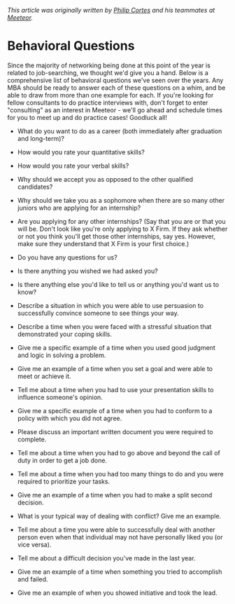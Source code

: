 _This article was originally written by [Philip Cortes](http://about.me/philco) and his teammates at [Meeteor](http://meeteor.com/)._

Behavioral Questions
====================

Since the majority of networking being done at this point of the year is related to job-searching, we thought we'd give you a hand.  Below is a comprehensive list of behavioral questions we've seen over the years.   Any MBA should be ready to answer each of these questions on a whim, and be able to draw from more than one example for each.  If you're looking for fellow consultants to do practice interviews with, don't forget to enter "consulting" as an interest in Meeteor - we'll go ahead and schedule times for you to meet up and do practice cases!
 Goodluck all!


* What do you want to do as a career (both immediately after graduation and long-term)?

* How would you rate your quantitative skills?

* How would you rate your verbal skills?

* Why should we accept you as opposed to the other qualified
 candidates?

* Why should we take you as a sophomore when there are so many other juniors who are applying for an internship?

* Are you applying for any other internships? (Say that you are or that you will be. Don't look like you're only applying to X Firm.  If they
 ask whether or not you think you'll get those other internships, say yes.  However, make sure they understand that X Firm is your first choice.)

* Do you have any questions for us?

* Is there anything you wished we had asked you?

* Is there anything else you'd like to tell us or anything you'd want us to know?

* Describe a situation in which you were able to use persuasion to successfully convince someone to see things your way.


* Describe a time when you were faced with a stressful situation that demonstrated your coping skills.


* Give me a specific example of a time when you used good judgment and logic in solving a problem.


* Give me an example of a time when you set a goal and were able to meet or achieve it.


* Tell me about a time when you had to use your presentation skills to influence someone's opinion.


* Give me a specific example of a time when you had to conform to a policy with which you did not agree.


* Please discuss an important written document you were required to complete.


* Tell me about a time when you had to go above and beyond the call of duty in order to get a job done.


* Tell me about a time when you had too many things to do and you were required to prioritize your tasks.


* Give me an example of a time when you had to make a split second decision.


* What is your typical way of dealing with conflict? Give me an example.


* Tell me about a time you were able to successfully deal with another person even when that individual may not have personally liked
 you (or vice versa).


* Tell me about a difficult decision you've made in the last year.


* Give me an example of a time when something you tried to accomplish and failed.


* Give me an example of when you showed initiative and took the lead.
